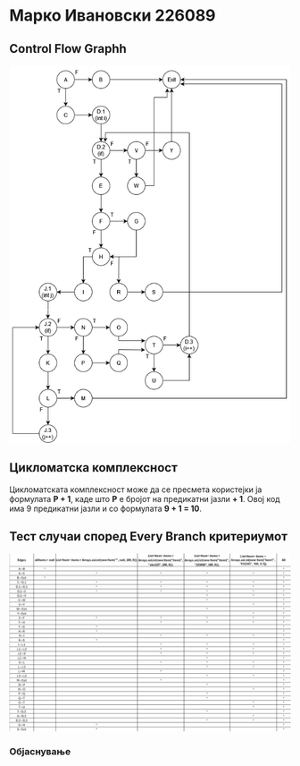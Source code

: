 # Марко Ивановски 226089

## Control Flow Graphh
![Graph](https://github.com/Marko-Ivanovski/SI_2024_lab2_226089/blob/master/Graph.png)
## Цикломатска комплексност
Цикломатската комплексност може да се пресмета користејки ја формулата <b>P + 1</b>, каде што <b>P</b> е бројот на предикатни јазли <b>+ 1</b>. Овој код има 9 предикатни јазли и со формулата <b>9 + 1 = 10</b>.
## Тест случаи според Every Branch критериумот
![Graph](https://github.com/Marko-Ivanovski/SI_2024_lab2_226089/blob/master/TestCases1.png)
### Објаснување
